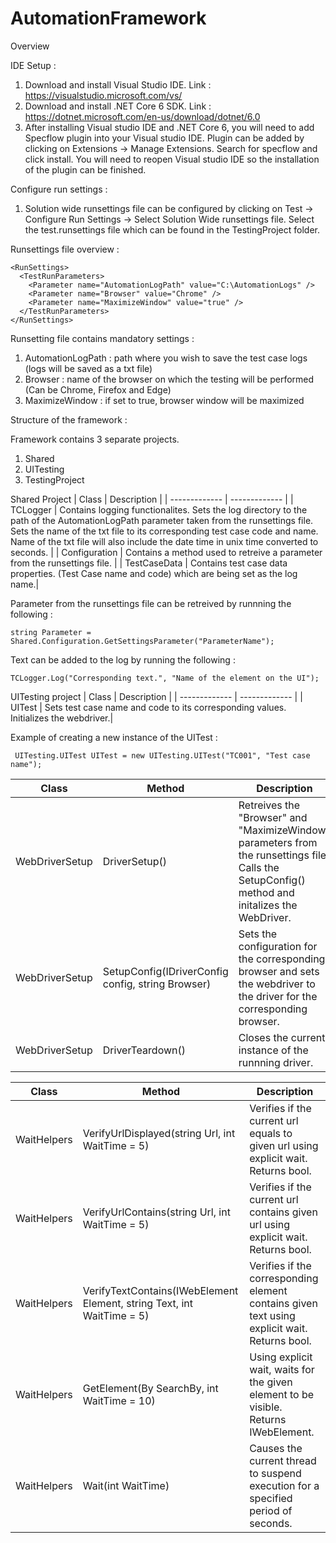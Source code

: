 # AutomationFramework

Overview


IDE Setup :
1. Download and install Visual Studio IDE. Link : https://visualstudio.microsoft.com/vs/
2. Download and install .NET Core 6 SDK. Link : https://dotnet.microsoft.com/en-us/download/dotnet/6.0
3. After installing Visual studio IDE and .NET Core 6, you will need to add Specflow plugin into your Visual studio IDE.
Plugin can be added by clicking on Extensions -> Manage Extensions. Search for specflow and click install. You will need to reopen Visual studio IDE so the installation of the plugin can be finished.

Configure run settings :
1. Solution wide runsettings file can be configured by clicking on Test -> Configure Run Settings -> Select Solution Wide runsettings file. Select the test.runsettings file which can be found in the TestingProject folder.

Runsettings file overview :

```
<RunSettings>
  <TestRunParameters>
    <Parameter name="AutomationLogPath" value="C:\AutomationLogs" />
    <Parameter name="Browser" value="Chrome" />
    <Parameter name="MaximizeWindow" value="true" />
  </TestRunParameters>
</RunSettings>
```
Runsetting file contains mandatory settings :
1. AutomationLogPath : path where you wish to save the test case logs (logs will be saved as a txt file)
2. Browser : name of the browser on which the testing will be performed (Can be Chrome, Firefox and Edge)
3. MaximizeWindow : if set to true, browser window will be maximized


Structure of the framework :

Framework contains 3 separate projects.

1. Shared 
2. UITesting
3. TestingProject

Shared Project
| Class  | Description |
| ------------- | ------------- |
| TCLogger  | Contains logging functionalites. Sets the log directory to the path of the AutomationLogPath parameter taken from the runsettings file. Sets the name of the txt file to its corresponding test case code and name. Name of the txt file will also include the date time in unix time converted to seconds.   |
| Configuration  | Contains a method used to retreive a parameter from the runsettings file. |
| TestCaseData  | Contains test case data  properties. (Test Case name and code) which are being set as the log name.|


Parameter from the runsettings file can be retreived by runnning the following :
```
string Parameter = Shared.Configuration.GetSettingsParameter("ParameterName");
```

Text can be added to the log by running the following : 
```
TCLogger.Log("Corresponding text.", "Name of the element on the UI");
```

UITesting project
| Class  | Description |
| ------------- | ------------- |
| UITest  | Sets test case name and code to its corresponding values. Initializes the webdriver.|

Example of creating a new instance of the UITest :
```
 UITesting.UITest UITest = new UITesting.UITest("TC001", "Test case name");
```


| Class  | Method |Description |
| ------------- | ------------- | ------------- |
| WebDriverSetup  |DriverSetup()| Retreives the "Browser" and "MaximizeWindow" parameters from the runsettings file. Calls the SetupConfig() method and initalizes the WebDriver.|
| WebDriverSetup  |SetupConfig(IDriverConfig config, string Browser)| Sets the configuration for the corresponding browser and sets the webdriver to the driver for the corresponding browser.|
| WebDriverSetup  |DriverTeardown()| Closes the current instance of the runnning driver.|

| Class  | Method |Description |
| ------------- | ------------- | ------------- |
| WaitHelpers  |VerifyUrlDisplayed(string Url, int WaitTime = 5)| Verifies if the current url equals to given url using explicit wait. Returns bool.|
| WaitHelpers  |VerifyUrlContains(string Url, int WaitTime = 5)| Verifies if the current url contains given url using explicit wait. Returns bool.|
| WaitHelpers  |VerifyTextContains(IWebElement Element, string Text, int WaitTime = 5)| Verifies if the corresponding element contains given text using explicit wait. Returns bool.|
| WaitHelpers  |GetElement(By SearchBy, int WaitTime = 10)| Using explicit wait, waits for the given element to be visible. Returns IWebElement.|
| WaitHelpers  |Wait(int WaitTime)| Causes the current thread to suspend execution for a specified period of seconds.|
    
